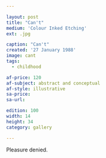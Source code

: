 ```yaml
---

layout: post
title: "Can't"
medium: 'Colour Inked Etching'
ext: .jpg

caption: "Can't"
created: '27 January 1988'
image: cant
tags:
  - childhood

af-price: 120
af-subject: abstract and conceptual
af-style: illustrative
sa-price:
sa-url:

edition: 100
width: 14
height: 34
category: gallery

---
```


Pleasure denied.
